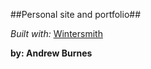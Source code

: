 ##Personal site and portfolio##

_Built with:_ [Wintersmith](http://wintersmith.io/)

__by: Andrew Burnes__



